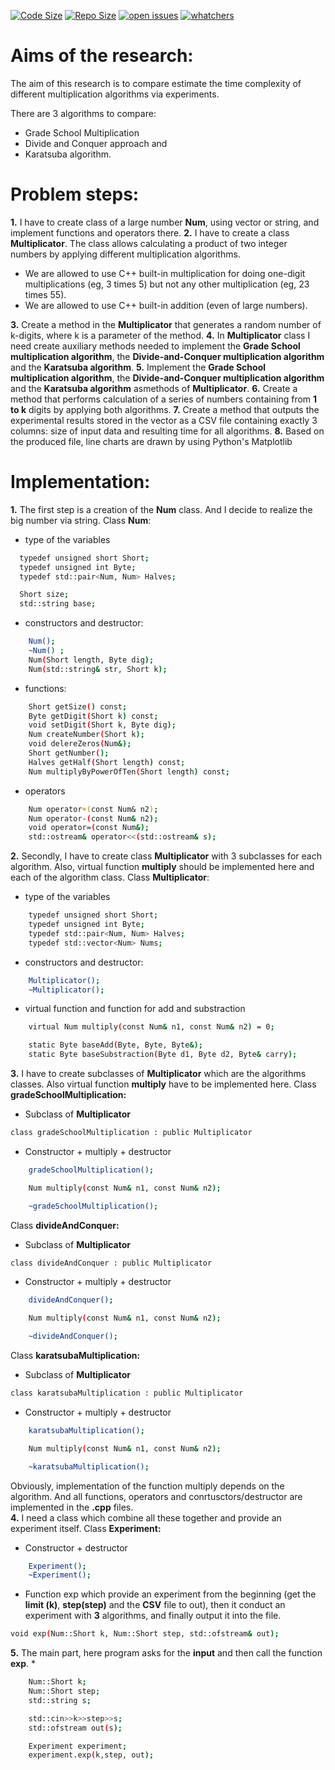 [![Code Size](https://img.shields.io/github/languages/code-size/spotlight9k/algorithms-complexity)]() [![Repo Size](https://img.shields.io/github/repo-size/spotlight9k/algorithms-complexity)]() [![open issues](https://img.shields.io/github/issues-raw/spotlight9k/algorithms-complexity)]() [![whatchers](https://img.shields.io/github/watchers/spotlight9k/algorithms-complexity?style=social)]() 

# Aims of the research:

The aim of this research is to compare estimate the time complexity of  different multiplication algorithms via experiments. 

There are 3 algorithms to compare:
 - Grade School Multiplication
 - Divide and Conquer approach and 
 - Karatsuba algorithm. 

# Problem steps:

**1.**  I have to create class of a large number **Num**, using vector or string, and implement functions and operators there.
**2.**  I have to create a class **Multiplicator**. The class allows calculating a product of two integer numbers by applying different multiplication algorithms.
   * We are allowed to use C++ built-in multiplication for doing one-digit multiplications (eg, 3 times 5) but not any other multiplication (eg, 23 times 55).
   * We are allowed to use C++ built-in addition (even of large numbers).
   
**3.**   Create a method in the **Multiplicator** that generates a random number of k-digits, where k is a parameter of the method.
**4.**   In **Multiplicator** class I need create auxiliary methods needed to implement the **Grade School multiplication algorithm**, the **Divide-and-Conquer multiplication algorithm** and the **Karatsuba algorithm**.
**5.**  Implement the **Grade School multiplication algorithm**, the **Divide-and-Conquer multiplication algorithm** and the **Karatsuba algorithm** asmethods of **Multiplicator**.
**6.**  Create a method that performs calculation of a series of numbers containing from **1 to k** digits by applying both algorithms. 
**7.**  Create a method that outputs the experimental results stored in the vector as a CSV file containing exactly 3 columns: size of input data and resulting time for all algorithms.
**8.**  Based on the produced file, line charts are drawn by using Python's Matplotlib

# Implementation:

**1.**  The first step is a creation of the **Num** class. And I decide to realize the big number via string.  Class **Num**: 
   * type of the variables
  ```sh
    typedef unsigned short Short;
    typedef unsigned int Byte;
    typedef std::pair<Num, Num> Halves;

    Short size;
    std::string base;
```
* constructors and destructor:
```sh
    Num();                                 
    ~Num() ;                              
    Num(Short length, Byte dig);        
    Num(std::string& str, Short k);             
```
* functions:
```sh
    Short getSize() const;
    Byte getDigit(Short k) const;
    void setDigit(Short k, Byte dig);
    Num createNumber(Short k);
    void delereZeros(Num&);
    Short getNumber();
    Halves getHalf(Short length) const;                 
    Num multiplyByPowerOfTen(Short length) const;           
```
* operators
```sh
    Num operator+(const Num& n2);               
    Num operator-(const Num& n2);                
    void operator=(const Num&);
    std::ostream& operator<<(std::ostream& s);  
```
**2.** Secondly, I have to create class **Multiplicator** with 3 subclasses for each algorithm. Also, virtual function **multiply** should be implemented here and each of the algorithm class. Class **Multiplicator**:
* type of the variables
```sh
    typedef unsigned short Short;
    typedef unsigned int Byte;
    typedef std::pair<Num, Num> Halves;
    typedef std::vector<Num> Nums; 
```
* constructors and destructor: 
```sh
    Multiplicator();
    ~Multiplicator();
```
* virtual function and function for add and substraction
```sh
    virtual Num multiply(const Num& n1, const Num& n2) = 0;

    static Byte baseAdd(Byte, Byte, Byte&); 
    static Byte baseSubstraction(Byte d1, Byte d2, Byte& carry);
```
**3.**  I have to create subclasses of **Multiplicator** which are the algorithms classes. Also virtual function **multiply** have to be implemented here. Class **gradeSchoolMultiplication:**
* Subclass of **Multiplicator**
```sh
class gradeSchoolMultiplication : public Multiplicator
```
* Constructor + multiply + destructor
```sh
    gradeSchoolMultiplication();

    Num multiply(const Num& n1, const Num& n2);

    ~gradeSchoolMultiplication();
```
Class **divideAndConquer:**
* Subclass of **Multiplicator**
```sh
class divideAndConquer : public Multiplicator
```
* Constructor + multiply + destructor
```sh
    divideAndConquer();

    Num multiply(const Num& n1, const Num& n2);

    ~divideAndConquer();
```
Class **karatsubaMultiplication:**
* Subclass of **Multiplicator**
```sh
class karatsubaMultiplication : public Multiplicator
```
* Constructor + multiply + destructor
```sh
    karatsubaMultiplication();

    Num multiply(const Num& n1, const Num& n2);

    ~karatsubaMultiplication();
```

Obviously, implementation of the function multiply depends on the algorithm. And all functions, operators and conrtusctors/destructor are implemented in the **.cpp** files.    
**4.**  I need a class which combine all these together and provide an experiment itself. Class **Experiment:**
* Constructor + destructor
```sh
    Experiment();
    ~Experiment();
```
* Function exp which provide an experiment from the beginning (get the **limit (k)**, **step(step)** and the **CSV** file to out), then it conduct an experiment with **3** algorithms, and finally output it into the file. 
```sh
void exp(Num::Short k, Num::Short step, std::ofstream& out);
```
**5.**  The main part, here program asks for the **input** and then call the 
function **exp**.
* 
```sh
    Num::Short k;
    Num::Short step;
    std::string s;

    std::cin>>k>>step>>s;
    std::ofstream out(s);

    Experiment experiment;
    experiment.exp(k,step, out);
```
